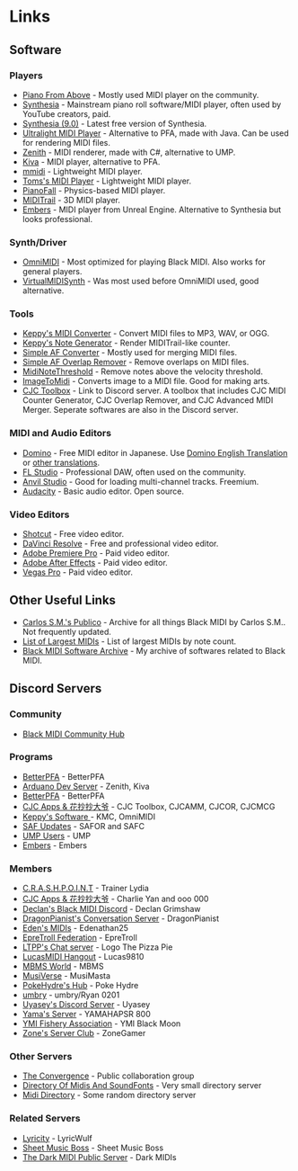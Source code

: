 <h1>Links</h1>

## Software

### Players

- [Piano From Above](http://kaleidonkep99.altervista.org/pfamirror/index.html) - Mostly used MIDI player on the community.
- [Synthesia](https://www.synthesiagame.com/download) - Mainstream piano roll software/MIDI player, often used by YouTube creators, paid.
- [Synthesia (9.0)](https://www.synthesiagame.com/downloadSynthesia?product=Synthesia&platform=win_sa&version=9) - Latest free version of Synthesia.
- [Ultralight MIDI Player](https://pipiraworld.web.fc2.com/ump/en.html) - Alternative to PFA, made with Java. Can be used for rendering MIDI files.
- [Zenith](https://github.com/arduano/Zenith-MIDI/) - MIDI renderer, made with C#, alternative to UMP.
- [Kiva](https://github.com/arduano/Kiva/) - MIDI player, alternative to PFA.
- [mmidi](https://sono.9net.org/prog/mmidi) - Lightweight MIDI player.
- [Toms's MIDI Player](http://www.grandgent.com/tom/projects/tmidi/) - Lightweight MIDI player.
- [PianoFall](https://bitbucket.org/steart/pianofall/wiki/Home) - Physics-based MIDI player.
- [MIDITrail](https://osdn.net/projects/miditrail/) - 3D MIDI player.
- [Embers](https://github.com/LyricWulf/Embers/releases/latest) - MIDI player from Unreal Engine. Alternative to Synthesia but looks professional.

### Synth/Driver

- [OmniMIDI](https://github.com/KeppySoftware/OmniMIDI/) - Most optimized for playing Black MIDI. Also works for general players.
- [VirtualMIDISynth](https://coolsoft.altervista.org/en/virtualmidisynth) - Was most used before OmniMIDI used, good alternative.

### Tools

- [Keppy's MIDI Converter](https://github.com/KeppySoftware/KMC) - Convert MIDI files to MP3, WAV, or OGG.	
- [Keppy's Note Generator](https://github.com/KeppySoftware/KeppyCounterGenerator) - Render MIDITrail-like counter.
- [Simple AF Converter](https://github.com/DixelU/SAFC/releases) - Mostly used for merging MIDI files.
- [Simple AF Overlap Remover](https://github.com/DixelU/SAFOR/releases) - Remove overlaps on MIDI files.
- [MidiNoteThreshold](https://cdn.discordapp.com/attachments/342003805270966284/594536903173210122/) - Remove notes above the velocity threshold.
- [ImageToMidi](https://cdn.discordapp.com/attachments/342003805270966284/591137488970448896/ImageToMidi.exe) - Converts image to a MIDI file. Good for making arts.
- [CJC Toolbox](https://discord.gg/uxCqAEz) - Link to Discord server. A toolbox that includes CJC MIDI Counter Generator, CJC Overlap Remover, and CJC Advanced MIDI Merger. Seperate softwares are also in the Discord server.

### MIDI and Audio Editors

- [Domino](http://takabosoft.com/domino) - Free MIDI editor in Japanese. Use [Domino English Translation](https://github.com/Hans5958/Domino-English-Translation/) or [other translations](https://hans5958.me/Black-MIDI-Meta/domino-translations/).
- [FL Studio](https://www.image-line.com/flstudio/) - Professional DAW, often used on the community.
- [Anvil Studio](https://www.anvilstudio.com/) - Good for loading multi-channel tracks. Freemium.
- [Audacity](https://audacityteam.org) - Basic audio editor. Open source.

### Video Editors

- [Shotcut](https://shotcut.org/) - Free video editor.
- [DaVinci Resolve](https://www.blackmagicdesign.com/products/davinciresolve/) - Free and professional video editor.
- [Adobe Premiere Pro](https://www.adobe.com/products/premiere.html) - Paid video editor.
- [Adobe After Effects](https://www.adobe.com/products/aftereffects.html) - Paid video editor.
- [Vegas Pro](https://www.vegascreativesoftware.com/us/vegas-pro/) - Paid video editor.

## Other Useful Links

- [Carlos S.M.'s Publico](https://drive.google.com/drive/u/0/folders/0B-jbdgbiY_-YYm5WemFvTkM0Tnc) - Archive for all things Black MIDI by Carlos S.M.. Not frequently updated.
- [List of Largest MIDIs](https://px.tru.io/r/BMLargeList) - List of largest MIDIs by note count.
- [Black MIDI Software Archive](https://px.tru.io/r/BMSoftwareArchive) - My archive of softwares related to Black MIDI.

## Discord Servers

### Community

- [Black MIDI Community Hub](https://discord.gg/s42aft8)

### Programs

- [BetterPFA](https://discord.gg/wwSkpN5) - BetterPFA
- [Arduano Dev Server](https://discord.gg/8e5FXB) - Zenith, Kiva
- [BetterPFA](https://discord.gg/5sMugcQ) - BetterPFA
- [CJC Apps & 花抄抄大爷](https://discord.gg/uxCqAEz) - CJC Toolbox, CJCAMM, CJCOR, CJCMCG
- [Keppy's Software ](https://discord.gg/73DVswT) - KMC, OmniMIDI 
- [SAF Updates](https://discord.gg/CsgEW4P) - SAFOR and SAFC
- [UMP Users](https://discord.gg/pxPRFU8) - UMP 
- [Embers](https://discord.gg/MaCxW5u) - Embers

### Members

- [C.R.A.S.H.P.O.I.N.T](https://discord.gg/faSAaRN) - Trainer Lydia
- [CJC Apps & 花抄抄大爷](https://discord.gg/uxCqAEz) - Charlie Yan and ooo 000
- [Declan's Black MIDI Discord](https://discord.gg/JtMZnV4) - Declan Grimshaw
- [DragonPianist's Conversation Server](https://discord.gg/ERdvaRz) - DragonPianist
- [Eden's MIDIs](https://discord.gg/28cf6yS) - Edenathan25
- [EpreTroll Federation](https://discord.gg/gVkfqxS) - EpreTroll
- [LTPP's Chat server](https://discord.gg/bFUquR4) - Logo The Pizza Pie 
- [LucasMIDI Hangout](https://discord.gg/PK9VMv3) - Lucas9810
- [MBMS World](https://discord.gg/q9B59mT) - MBMS 
- [MusiVerse](https://discord.gg/3FZCgbk) - MusiMasta
- [PokeHydre's Hub](https://discord.gg/r2xkfC8) - Poke Hydre 
- [umbry](https://discord.gg/TpZGayH) - umbry/Ryan 0201
- [Uyasey's Discord Server](https://discord.gg/cK5fcyd) - Uyasey 
- [Yama's Server](https://discord.gg/HCfSyNd) - YAMAHAPSR 800
- [YMI Fishery Association](https://discord.gg/JYzannZ) - YMI Black Moon 
- [Zone's Server Club](https://discord.gg/BCeBuFy) - ZoneGamer

### Other Servers

- [The Convergence](https://discord.gg/NkggT42) - Public collaboration group
- [Directory Of Midis And SoundFonts](https://discord.gg/DpuJVn4) - Very small directory server 
- [Midi Directory](https://discord.gg/3zmawFn) - Some random directory server

### Related Servers

- [Lyricity](https://discord.gg/dog) - LyricWulf
- [Sheet Music Boss](https://discord.gg/H4ErJyc) - Sheet Music Boss
- [The Dark MIDI Public Server](https://discord.gg/g8GjbNq) - Dark MIDIs
